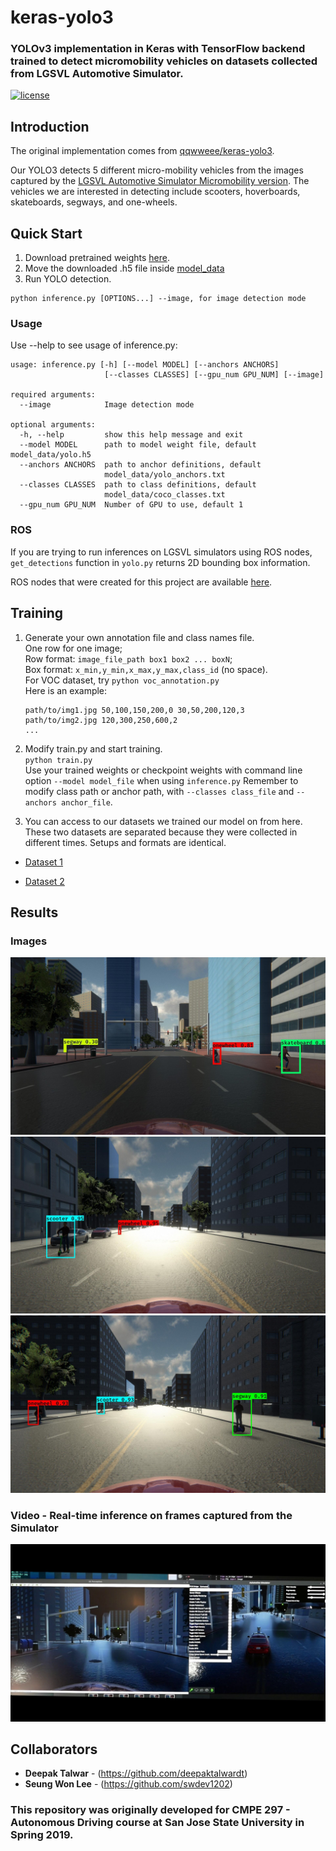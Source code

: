# keras-yolo3
### YOLOv3 implementation in Keras with TensorFlow backend trained to detect micromobility vehicles on datasets collected from LGSVL Automotive Simulator.

[![license](https://img.shields.io/github/license/mashape/apistatus.svg)](LICENSE)

## Introduction

The original implementation comes from [qqwweee/keras-yolo3](https://github.com/qqwweee/keras-yolo3).

Our YOLO3 detects 5 different micro-mobility vehicles from the images captured by the [LGSVL Automotive Simulator Micromobility version](https://github.com/deepaktalwardt/lgsvl_simulator_micromobility). The vehicles we are interested in detecting include scooters, hoverboards, skateboards, segways, and one-wheels.

## Quick Start

1. Download pretrained weights [here](https://www.dropbox.com/s/a44ly3zd6bzmssw/2d-final-weights-keras-yolo3.h5?dl=0).
2. Move the downloaded .h5 file inside [model_data](model_data)
3. Run YOLO detection.
```
python inference.py [OPTIONS...] --image, for image detection mode
```

### Usage
Use --help to see usage of inference.py:
```
usage: inference.py [-h] [--model MODEL] [--anchors ANCHORS]
                     [--classes CLASSES] [--gpu_num GPU_NUM] [--image]

required arguments:
  --image            Image detection mode

optional arguments:
  -h, --help         show this help message and exit
  --model MODEL      path to model weight file, default model_data/yolo.h5
  --anchors ANCHORS  path to anchor definitions, default
                     model_data/yolo_anchors.txt
  --classes CLASSES  path to class definitions, default
                     model_data/coco_classes.txt
  --gpu_num GPU_NUM  Number of GPU to use, default 1
```

### ROS
If you are trying to run inferences on LGSVL simulators using ROS nodes, `get_detections` function in `yolo.py` returns 2D bounding box information.

ROS nodes that were created for this project are available [here](https://github.com/deepaktalwardt/lgsvl_micromobility_ros_pkgs).

## Training

1. Generate your own annotation file and class names file.  
    One row for one image;  
    Row format: `image_file_path box1 box2 ... boxN`;  
    Box format: `x_min,y_min,x_max,y_max,class_id` (no space).  
    For VOC dataset, try `python voc_annotation.py`  
    Here is an example:
    ```
    path/to/img1.jpg 50,100,150,200,0 30,50,200,120,3
    path/to/img2.jpg 120,300,250,600,2
    ...
    ```

2. Modify train.py and start training.  
    `python train.py`  
    Use your trained weights or checkpoint weights with command line option `--model model_file` when using `inference.py`
    Remember to modify class path or anchor path, with `--classes class_file` and `--anchors anchor_file`.

3. You can access to our datasets we trained our model on from here. These two datasets are separated because they were collected in different times. Setups and formats are identical.

* [Dataset 1](https://www.dropbox.com/s/9cvsmraio6q6v0d/large_dataset_1.zip?dl=0)

* [Dataset 2](https://www.dropbox.com/s/kt6hwfsa95v4hck/large_dataset_2.zip?dl=0)

## Results

### Images
![](docs/images/result.jpg)
![](docs/images/713.jpg)
![](docs/images/753.jpg)

### Video - Real-time inference on frames captured from the Simulator
[![2D Perception of Micro-mobility Vehicles on LGSVL Simulator | CMPE 297 Spring 2019](docs/images/thumbnail.jpg)](https://www.youtube.com/watch?v=DwWY89dVGEw)

## Collaborators
* **Deepak Talwar** - (https://github.com/deepaktalwardt)
* **Seung Won Lee** - (https://github.com/swdev1202)
### This repository was originally developed for CMPE 297 - Autonomous Driving course at San Jose State University in Spring 2019.
